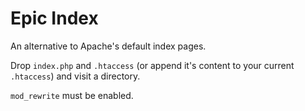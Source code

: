 # Epic Index

An alternative to Apache's default index pages.

Drop `index.php` and `.htaccess` (or append it's content to your current `.htaccess`) and visit a directory.

`mod_rewrite` must be enabled.

